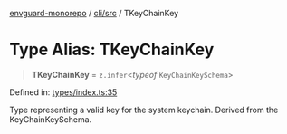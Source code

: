 [envguard-monorepo](../../../index.md) / [cli/src](../index.md) / TKeyChainKey

# Type Alias: TKeyChainKey

> **TKeyChainKey** = `z.infer`\<_typeof_ `KeyChainKeySchema`\>

Defined in: [types/index.ts:35](https://github.com/amannirala13/envguard/blob/4950c98cca85182ffffac01eaa251b63d00a5e89/packages/cli/src/types/index.ts#L35)

Type representing a valid key for the system keychain.
Derived from the KeyChainKeySchema.
